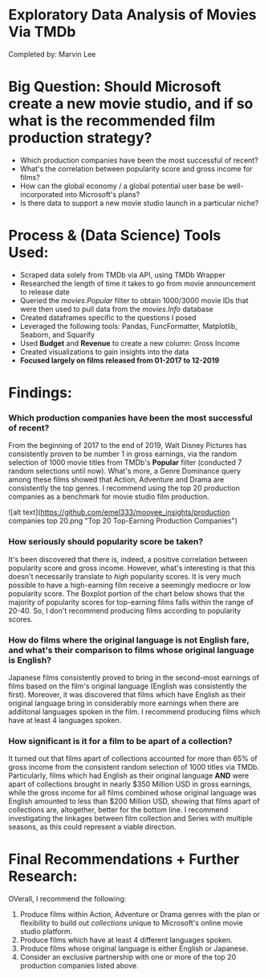 # Exploratory Data Analysis of Movies Via TMDb
Completed by: Marvin Lee


# Big Question: Should Microsoft create a new movie studio, and if so what is the recommended film production strategy?

<ul>
    <li>Which production companies have been the most successful of recent?</li>
    <li>What's the correlation between popularity score and gross income for films?</li>
    <li>How can the global economy / a global potential user base be well-incorporated into Microsoft's plans?</li>
    <li>Is there data to support a new movie studio launch in a particular niche?</li>
</ul>


# Process & (Data Science) Tools Used:

<ul>
    <li>Scraped data solely from TMDb via API, using TMDb Wrapper</li>
    <li>Researched the length of time it takes to go from movie announcement to release date</li>
    <li>Queried the <i>movies.Popular</i> filter to obtain 1000/3000 movie IDs that were then used to pull data from the <i>movies.Info</i> database</li>
    <li>Created dataframes specific to the questions I posed</li>
    <li>Leveraged the following tools: Pandas, FuncFormatter, Matplotlib, Seaborn, and Squarify</li>
    <li>Used <b>Budget</b> and <b>Revenue</b> to create a new column: Gross Income</li>
    <li>Created visualizations to gain insights into the data</li>
    <li><b>Focused largely on films released from 01-2017 to 12-2019</b></li>
</ul>


# Findings:


### Which production companies have been the most successful of recent?

From the beginning of 2017 to the end of 2019, Walt Disney Pictures has consistently proven to be number 1 in gross earnings, via the random selection of 1000 movie titles from TMDb's <b>Popular</b> filter (conducted 7 random selections until now). What's more, a Genre Dominance query among these films showed that Action, Adventure and Drama are consistently the top genres. I recommend using the top 20 production companies as a benchmark for movie studio film production.

![alt text](https://github.com/emel333/moovee_insights/production companies top 20.png "Top 20 Top-Earning Production Companies")


### How seriously should popularity score be taken?

It's been discovered that there is, indeed, a positive correlation between popularity score and gross income. However, what's interesting is that this doesn't necessarily translate to <i>high</i> popularity scores. It is very much possible to have a high-earning film receive a seemingly mediocre or low popularity score. The Boxplot portion of the chart below shows that the majority of popularity scores for top-earning films falls within the range of 20-40. So, I don't recommend producing films according to popularity scores.


### How do films where the original language is not English fare, and what's their comparison to films whose original language is English?

Japanese films consistently proved to bring in the second-most earnings of films based on the film's original language (English was consistently the first). Moreover, it was discovered that films which have English as their original language bring in considerably more earnings when there are addiitonal languages spoken in the film. I recommend producing films which have at least 4 languages spoken.

### How significant is it for a film to be apart of a collection?

It turned out that films apart of collections accounted for more than 65% of gross income from the consistent random selection of 1000 titles via TMDb. Particularly, films which had English as their original language <b>AND</b> were apart of collections brought in nearly $350 Million USD in gross earnings, while the gross income for all films combined whose original language was English amounted to less than $200 Million USD, showing that films apart of collections are, altogether, better for the bottom line. I recommend investigating the linkages between film collection and Series with multiple seasons, as this could represent a viable direction.


# Final Recommendations + Further Research:
OVerall, I recommend the following:

<ol>
    <li>Produce films within Action, Adventure or Drama genres with the plan or flexibility to build out <i>collections</i> unique to Microsoft's online movie studio platform.</li>
    <li>Produce films which have at least 4 different languages spoken.</li>
    <li>Produce films whose original language is either English or Japanese.</li>
    <li>Consider an exclusive partnership with one or more of the top 20 production companies listed above.</li>
</ol>